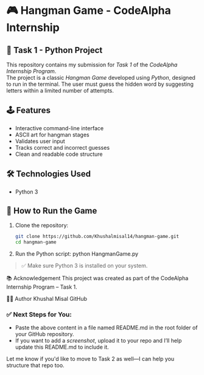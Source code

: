 # 🎮 Hangman Game - CodeAlpha Internship

## 📌 Task 1 - Python Project
This repository contains my submission for *Task 1* of the *CodeAlpha Internship Program*.  
The project is a classic *Hangman Game* developed using *Python*, designed to run in the terminal. The user must guess the hidden word by suggesting letters within a limited number of attempts.

## 🕹 Features
- Interactive command-line interface
- ASCII art for hangman stages
- Validates user input
- Tracks correct and incorrect guesses
- Clean and readable code structure

## 🛠 Technologies Used
- Python 3
## 🚀 How to Run the Game

1. Clone the repository:
   ```bash
   git clone https://github.com/Khushalmisal14/hangman-game.git
   cd hangman-game

2. Run the Python script:
python HangmanGame.py
> ✅ Make sure Python 3 is installed on your system.
 
📚 Acknowledgement
This project was created as part of the CodeAlpha Internship Program – Task 1.

🧑‍💻 Author
Khushal Misal
GitHub

### ✅ Next Steps for You:
- Paste the above content in a file named README.md in the root folder of your GitHub repository.
- If you want to add a *screenshot*, upload it to your repo and I’ll help update this README.md to include it.

Let me know if you'd like to move to Task 2 as well—I can help you structure that repo too.

